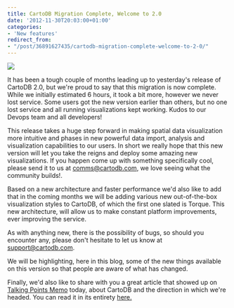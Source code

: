 ```yaml
---
title: CartoDB Migration Complete, Welcome to 2.0
date: '2012-11-30T20:03:00+01:00'
categories:
- 'New features'
redirect_from:
- "/post/36891627435/cartodb-migration-complete-welcome-to-2-0/"
---
```


<img src="http://cartodb.s3.amazonaws.com/tumblr/posts/announcing_20.png"/>

It has been a tough couple of months leading up to yesterday's release of CartoDB 2.0, but we're proud to say that this migration is now complete. While we initially estimated 6 hours, it took a bit more, however we never lost service. Some users got the new version earlier than others, but no one lost service and all running visualizations kept working. Kudos to our Devops team and all developers!

This release takes a huge step forward in making spatial data visualization more intuitive and phases in new powerful data import, analysis and visualization capabilities to our users. In short we really hope that this new version will let you take the reigns and deploy some amazing new visualizations. If you happen come up with something specifically cool, please send it to us at comms@cartodb.com, we love seeing what the community builds!. 

Based on a new architecture and faster performance we'd also like to add that in the coming months we will be adding various new out-of-the-box visualization styles to CartoDB, of which the first one slated is Torque. This new architecture, will allow us to make constant platform improvements, ever improving the service. 

As with anything new, there is the possibility of bugs, so should you encounter any, please don't hesitate to let us know at <a href="mailto:support@cartodb.com">support@cartodb.com</a>. 

We will be highlighting, here in this blog, some of the new things available on this version so that people are aware of what has changed.

Finally, we'd also like to share with you a great article that showed up on <a href="http://talkingpointsmemo.com">Talking Points Memo</a> today, about CartoDB and the direction in which we're headed. You can read it in its entirety <a href="http://idealab.talkingpointsmemo.com/2012/11/carto-db-instagram-maps.php" target="_blank">here.</a>  
